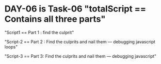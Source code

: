 # DAY-06 is Task-06 "totalScript == Contains all three parts"

"Script1 == Part 1 : find the culprit"

"Script-2 == Part 2 : Find the culprits and nail them — debugging javascript loops"

"Script-3 == Part 3: Find the culprits and nail them — debugging javascript"

